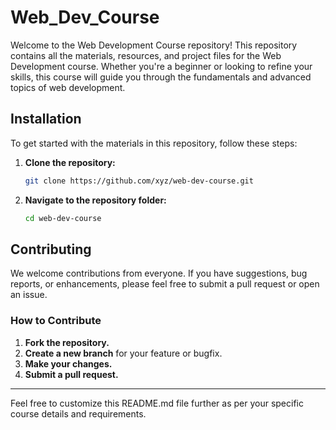 # Web_Dev_Course

Welcome to the Web Development Course repository! This repository contains all the materials, resources, and project files for the Web Development course. Whether you're a beginner or looking to refine your skills, this course will guide you through the fundamentals and advanced topics of web development.

## Installation

To get started with the materials in this repository, follow these steps:

1. **Clone the repository:**

    ```bash
    git clone https://github.com/xyz/web-dev-course.git
    ```

2. **Navigate to the repository folder:**

    ```bash
    cd web-dev-course
    ```

## Contributing

We welcome contributions from everyone. If you have suggestions, bug reports, or enhancements, please feel free to submit a pull request or open an issue.

### How to Contribute

1. **Fork the repository.**
2. **Create a new branch** for your feature or bugfix.
3. **Make your changes.**
4. **Submit a pull request.**

---

Feel free to customize this README.md file further as per your specific course details and requirements.
